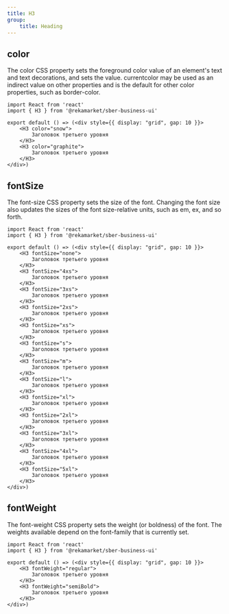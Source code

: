 ```yaml
---
title: H3
group:
	title: Heading
---
```



## color
The color CSS property sets the foreground color value of an element's text and text decorations, and sets the <currentcolor> value. currentcolor may be used as an indirect value on other properties and is the default for other color properties, such as border-color.

```tsx
import React from 'react'
import { H3 } from '@rekamarket/sber-business-ui'

export default () => (<div style={{ display: "grid", gap: 10 }}>
	<H3 color="snow">
		Заголовок третьего уровня
	</H3>
	<H3 color="graphite">
		Заголовок третьего уровня
	</H3>
</div>)
```

## fontSize
The font-size CSS property sets the size of the font. Changing the font size also updates the sizes of the font size-relative <length> units, such as em, ex, and so forth.

```tsx
import React from 'react'
import { H3 } from '@rekamarket/sber-business-ui'

export default () => (<div style={{ display: "grid", gap: 10 }}>
	<H3 fontSize="none">
		Заголовок третьего уровня
	</H3>
	<H3 fontSize="4xs">
		Заголовок третьего уровня
	</H3>
	<H3 fontSize="3xs">
		Заголовок третьего уровня
	</H3>
	<H3 fontSize="2xs">
		Заголовок третьего уровня
	</H3>
	<H3 fontSize="xs">
		Заголовок третьего уровня
	</H3>
	<H3 fontSize="s">
		Заголовок третьего уровня
	</H3>
	<H3 fontSize="m">
		Заголовок третьего уровня
	</H3>
	<H3 fontSize="l">
		Заголовок третьего уровня
	</H3>
	<H3 fontSize="xl">
		Заголовок третьего уровня
	</H3>
	<H3 fontSize="2xl">
		Заголовок третьего уровня
	</H3>
	<H3 fontSize="3xl">
		Заголовок третьего уровня
	</H3>
	<H3 fontSize="4xl">
		Заголовок третьего уровня
	</H3>
	<H3 fontSize="5xl">
		Заголовок третьего уровня
	</H3>
</div>)
```

## fontWeight
The font-weight CSS property sets the weight (or boldness) of the font. The weights available depend on the font-family that is currently set.

```tsx
import React from 'react'
import { H3 } from '@rekamarket/sber-business-ui'

export default () => (<div style={{ display: "grid", gap: 10 }}>
	<H3 fontWeight="regular">
		Заголовок третьего уровня
	</H3>
	<H3 fontWeight="semiBold">
		Заголовок третьего уровня
	</H3>
</div>)
```
